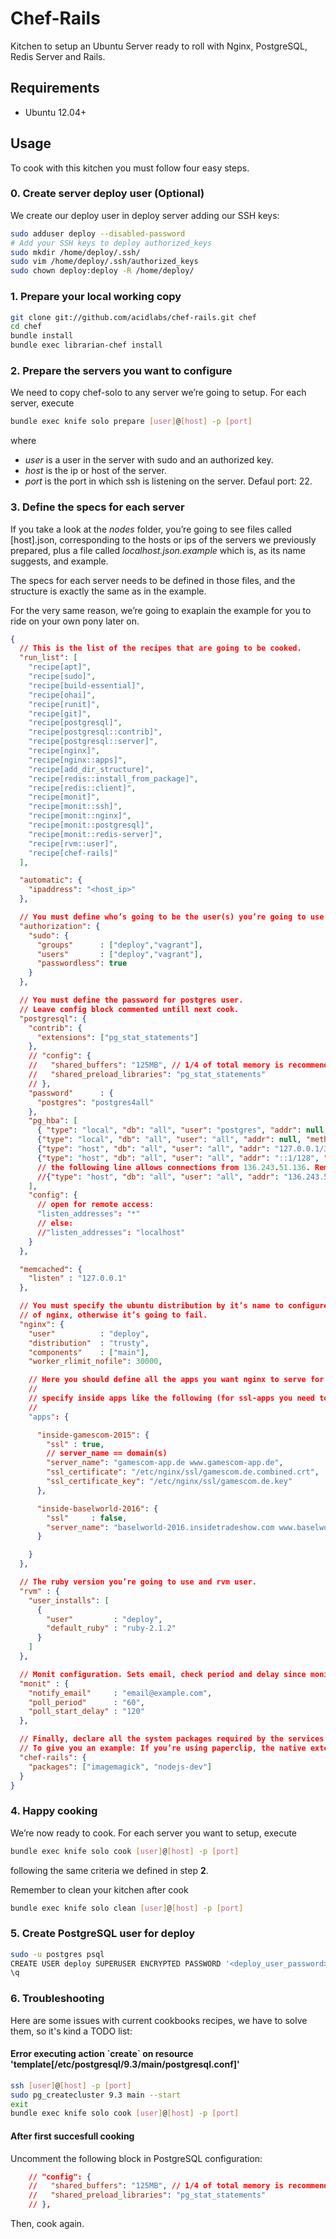 # Chef-Rails

Kitchen to setup an Ubuntu Server ready to roll with Nginx, PostgreSQL, Redis Server and Rails.

## Requirements

* Ubuntu 12.04+

## Usage

To cook with this kitchen you must follow four easy steps.

### 0. Create server deploy user (Optional)

We create our deploy user in deploy server adding our SSH keys:
```bash
sudo adduser deploy --disabled-password
# Add your SSH keys to deploy authorized_keys
sudo mkdir /home/deploy/.ssh/
sudo vim /home/deploy/.ssh/authorized_keys
sudo chown deploy:deploy -R /home/deploy/
```

### 1. Prepare your local working copy

```bash
git clone git://github.com/acidlabs/chef-rails.git chef
cd chef
bundle install
bundle exec librarian-chef install
```

### 2. Prepare the servers you want to configure

We need to copy chef-solo to any server we’re going to setup. For each server, execute

```bash
bundle exec knife solo prepare [user]@[host] -p [port]
```

where

* *user* is a user in the server with sudo and an authorized key.
* *host* is the ip or host of the server.
* *port* is the port in which ssh is listening on the server. Defaul port: 22.

### 3. Define the specs for each server

If you take a look at the *nodes* folder, you’re going to see files called [host].json, corresponding to the hosts or ips of the servers we previously prepared, plus a file called *localhost.json.example* which is, as its name suggests, and example.

The specs for each server needs to be defined in those files, and the structure is exactly the same as in the example.

For the very same reason, we’re going to exaplain the example for you to ride on your own pony later on.

```json
{
  // This is the list of the recipes that are going to be cooked.
  "run_list": [
    "recipe[apt]",
    "recipe[sudo]",
    "recipe[build-essential]",
    "recipe[ohai]",
    "recipe[runit]",
    "recipe[git]",
    "recipe[postgresql]",
    "recipe[postgresql::contrib]",
    "recipe[postgresql::server]",
    "recipe[nginx]",
    "recipe[nginx::apps]",
    "recipe[add_dir_structure]",
    "recipe[redis::install_from_package]",
    "recipe[redis::client]",
    "recipe[monit]",
    "recipe[monit::ssh]",
    "recipe[monit::nginx]",
    "recipe[monit::postgresql]",
    "recipe[monit::redis-server]",
    "recipe[rvm::user]",
    "recipe[chef-rails]"
  ],

  "automatic": {
    "ipaddress": "<host_ip>"
  },

  // You must define who’s going to be the user(s) you’re going to use for deploy.
  "authorization": {
    "sudo": {
      "groups"      : ["deploy","vagrant"],
      "users"       : ["deploy","vagrant"],
      "passwordless": true
    }
  },

  // You must define the password for postgres user.
  // Leave config block commented untill next cook.
  "postgresql": {
    "contrib": {
      "extensions": ["pg_stat_statements"]
    },  
    // "config": {
    //   "shared_buffers": "125MB", // 1/4 of total memory is recommended
    //   "shared_preload_libraries": "pg_stat_statements"
    // },
    "password"      : { 
      "postgres": "postgres4all"
    },  
    "pg_hba": [
      { "type": "local", "db": "all", "user": "postgres", "addr": null, "method": "ident" },
      {"type": "local", "db": "all", "user": "all", "addr": null, "method": "ident"},
      {"type": "host", "db": "all", "user": "all", "addr": "127.0.0.1/32", "method": "md5"},
      {"type": "host", "db": "all", "user": "all", "addr": "::1/128", "method": "md5"}
      // the following line allows connections from 136.243.51.136. Remove it and the comma on the line before
      //{"type": "host", "db": "all", "user": "all", "addr": "136.243.51.136/32", "method": "md5"}
    ],  
    "config": {
      // open for remote access:
      "listen_addresses": "*" 
      // else:
      //"listen_addresses": "localhost"
    }   
  },  

  "memcached": {
    "listen" : "127.0.0.1"
  },

  // You must specify the ubuntu distribution by it’s name to configure the proper version
  // of nginx, otherwise it’s going to fail.
  "nginx": {
    "user"          : "deploy",
    "distribution"  : "trusty",
    "components"    : ["main"],
    "worker_rlimit_nofile": 30000,

    // Here you should define all the apps you want nginx to serve for you in the server.
    //
    // specify inside apps like the following (for ssl-apps you need to put the certicficates into /etc/nginx/ssl manually):
    //
    "apps": {

      "inside-gamescom-2015": {
        "ssl" : true,
        // server_name == domain(s)
        "server_name": "gamescom-app.de www.gamescom-app.de",
        "ssl_certificate": "/etc/nginx/ssl/gamescom.de.combined.crt",
        "ssl_certificate_key": "/etc/nginx/ssl/gamescom.de.key"
      },

      "inside-baselworld-2016": {
        "ssl"     : false,
        "server_name": "baselworld-2016.insidetradeshow.com www.baselworld-2016.insidetradeshow.com bsw.ins1.de"
      }

    }
  },

  // The ruby version you’re going to use and rvm user.
  "rvm" : {
    "user_installs": [
      {
        "user"         : "deploy",
        "default_ruby" : "ruby-2.1.2"
      }
    ]
  },

  // Monit configuration. Sets email, check period and delay since monit service start
  "monit" : {
    "notify_email"     : "email@example.com",
    "poll_period"      : "60",
    "poll_start_delay" : "120"
  },

  // Finally, declare all the system packages required by the services and gems you’re using in your apps.
  // To give you an example: If you’re using paperclip, the native extensions compilation will fail unless you have installed imagemagick declared below.
  "chef-rails": {
    "packages": ["imagemagick", "nodejs-dev"]
  }
}
```

### 4. Happy cooking

We’re now ready to cook. For each server you want to setup, execute

```bash
bundle exec knife solo cook [user]@[host] -p [port]
```

following the same criteria we defined in step **2**.

Remember to clean your kitchen after cook

```bash
bundle exec knife solo clean [user]@[host] -p [port]
```

### 5. Create PostgreSQL user for deploy

```bash
sudo -u postgres psql
CREATE USER deploy SUPERUSER ENCRYPTED PASSWORD '<deploy_user_password>';
\q
```

### 6. Troubleshooting

Here are some issues with current cookbooks recipes, we have to solve them, so it's kind a TODO list:

#### Error executing action \`create\` on resource 'template[/etc/postgresql/9.3/main/postgresql.conf]'

```bash
ssh [user]@[host] -p [port]
sudo pg_createcluster 9.3 main --start
exit
bundle exec knife solo cook [user]@[host] -p [port]
```

#### After first succesfull cooking

Uncomment the following block in PostgreSQL configuration:

```json
    // "config": {
    //   "shared_buffers": "125MB", // 1/4 of total memory is recommended
    //   "shared_preload_libraries": "pg_stat_statements"
    // },
```

Then, cook again.
